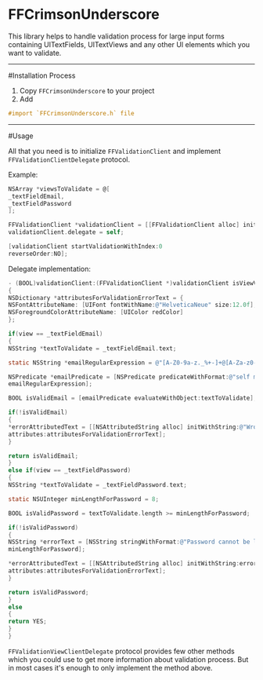 
# FFCrimsonUnderscore

This library helps to handle validation process for large input forms containing UITextFields, UITextViews and any other UI elements which you want to validate.

---------------

#Installation Process
1. Copy `FFCrimsonUnderscore` to your project
2. Add
```objective-c
#import `FFCrimsonUnderscore.h` file
```

---------------

#Usage

All that you need is to initialize `FFValidationClient` and implement `FFValidationClientDelegate` protocol.

Example:

```objective-c
NSArray *viewsToValidate = @[
_textFieldEmail,
_textFieldPassword
];

FFValidationClient *validationClient = [[FFValidationClient alloc] initWithViews:viewsToValidate];
validationClient.delegate = self;

[validationClient startValidationWithIndex:0
reverseOrder:NO];
```

Delegate implementation:

```objective-c
- (BOOL)validationClient:(FFValidationClient *)validationClient isViewValid:(UIView *)view errorAttributedText:(NSAttributedString **)errorAttributedText
{
NSDictionary *attributesForValidationErrorText = {
NSFontAttributeName: [UIFont fontWithName:@"HelveticaNeue" size:12.0f],
NSForegroundColorAttributeName: [UIColor redColor]
};

if(view == _textFieldEmail)
{
NSString *textToValidate = _textFieldEmail.text;

static NSString *emailRegularExpression = @"[A-Z0-9a-z._%+-]+@[A-Za-z0-9.-]+\\.[A-Za-z]{2,4}";

NSPredicate *emailPredicate = [NSPredicate predicateWithFormat:@"self matches %@",
emailRegularExpression];

BOOL isValidEmail = [emailPredicate evaluateWithObject:textToValidate];

if(!isValidEmail)
{
*errorAttributedText = [[NSAttributedString alloc] initWithString:@"Wrong email."
attributes:attributesForValidationErrorText];
}

return isValidEmail;
}
else if(view == _textFieldPassword)
{
NSString *textToValidate = _textFieldPassword.text;

static NSUInteger minLengthForPassword = 8;

BOOL isValidPassword = textToValidate.length >= minLengthForPassword;

if(!isValidPassword)
{
NSString *errorText = [NSString stringWithFormat:@"Password cannot be less than %d symbols.",
minLengthForPassword];

*errorAttributedText = [[NSAttributedString alloc] initWithString:errorText
attributes:attributesForValidationErrorText];
}

return isValidPassword;
}
else
{
return YES;
}
}
```

`FFValidationViewClientDelegate` protocol provides few other methods which you could use to get more information about validation process. But in most cases it's enough to only implement the method above.